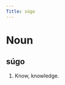 ```yaml
---
Title: súgo
---
```


Noun
================================

súgo
----------------

1. Know, knowledge.

